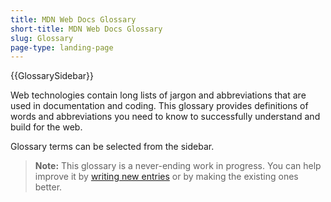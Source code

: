 ```yaml
---
title: MDN Web Docs Glossary
short-title: MDN Web Docs Glossary
slug: Glossary
page-type: landing-page
---
```


{{GlossarySidebar}}

Web technologies contain long lists of jargon and abbreviations that are used in documentation and coding. This glossary provides definitions of words and abbreviations you need to know to successfully understand and build for the web.

Glossary terms can be selected from the sidebar.

> **Note:** This glossary is a never-ending work in progress. You can help improve it by [writing new entries](/en-US/docs/MDN/Writing_guidelines/Howto/Write_a_new_entry_in_the_glossary) or by making the existing ones better.
